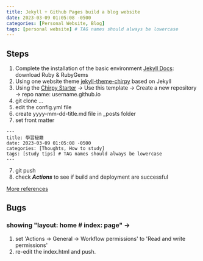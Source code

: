 ```yaml
---
title: Jekyll + Github Pages build a blog website
date: 2023-03-09 01:05:08 -0500
categories: [Personal Website, Blog]
tags: [personal website] # TAG names should always be lowercase
---
```


## Steps

1. Complete the installation of the basic environment [Jekyll Docs](https://jekyllrb.com/docs/installation/): download Ruby & RubyGems
2. Using one website theme [jekyll-theme-chirpy](https://github.com/cotes2020/jekyll-theme-chirpy) based on Jekyll
3. Using the [Chirpy Starter](https://github.com/cotes2020/chirpy-starter/) -> Use this template -> Create a new repository -> repo name: username.github.io
4. git clone ...
5. edit the config.yml file
6. create yyyy-mm-dd-title.md file in \_posts folder
7. set front matter

```
---
title: 學習秘籍
date: 2023-03-09 01:05:08 -0500
categories: [Thoughts, How to study]
tags: [study tips] # TAG names should always be lowercase
---
```

7. git push
8. check **_Actions_** to see if build and deployment are successful

[More references](https://chirpy.cotes.page/posts/getting-started/)

## Bugs

### showing "layout: home # index: page" ->

1. set 'Actions -> General -> Workflow permissions' to 'Read and write permissions'
2. re-edit the index.html and push.
